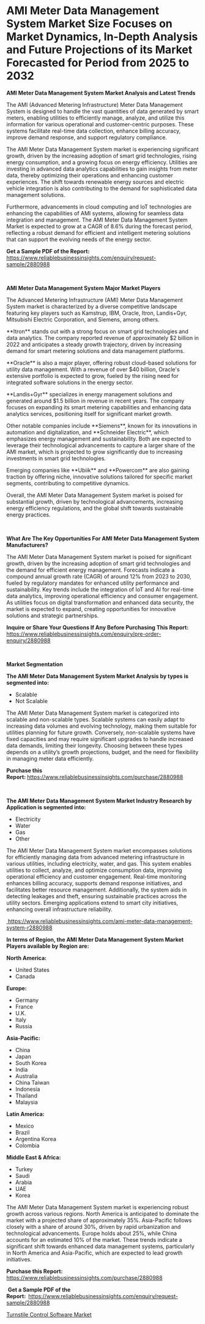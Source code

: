 <p><h1>AMI Meter Data Management System Market Size Focuses on Market Dynamics, In-Depth Analysis and Future Projections of its Market Forecasted for Period from 2025 to 2032</h1></p><p><strong>AMI Meter Data Management System Market Analysis and Latest Trends</strong></p>
<p><p>The AMI (Advanced Metering Infrastructure) Meter Data Management System is designed to handle the vast quantities of data generated by smart meters, enabling utilities to efficiently manage, analyze, and utilize this information for various operational and customer-centric purposes. These systems facilitate real-time data collection, enhance billing accuracy, improve demand response, and support regulatory compliance.</p><p>The AMI Meter Data Management System market is experiencing significant growth, driven by the increasing adoption of smart grid technologies, rising energy consumption, and a growing focus on energy efficiency. Utilities are investing in advanced data analytics capabilities to gain insights from meter data, thereby optimizing their operations and enhancing customer experiences. The shift towards renewable energy sources and electric vehicle integration is also contributing to the demand for sophisticated data management solutions.</p><p>Furthermore, advancements in cloud computing and IoT technologies are enhancing the capabilities of AMI systems, allowing for seamless data integration and management. The AMI Meter Data Management System Market is expected to grow at a CAGR of 8.6% during the forecast period, reflecting a robust demand for efficient and intelligent metering solutions that can support the evolving needs of the energy sector.</p></p>
<p><strong>Get a Sample PDF of the Report:&nbsp;</strong> <a href="https://www.reliablebusinessinsights.com/enquiry/request-sample/2880988?utm_campaign=3170&utm_medium=2&utm_source=Github&utm_content=ia&utm_term=12032025&utm_id=ami-meter-data-management-system">https://www.reliablebusinessinsights.com/enquiry/request-sample/2880988</a></p>
<p>&nbsp;</p>
<p><strong>AMI Meter Data Management System Major Market Players</strong></p>
<p><p>The Advanced Metering Infrastructure (AMI) Meter Data Management System market is characterized by a diverse competitive landscape featuring key players such as Kamstrup, IBM, Oracle, Itron, Landis+Gyr, Mitsubishi Electric Corporation, and Siemens, among others.</p><p>**Itron** stands out with a strong focus on smart grid technologies and data analytics. The company reported revenue of approximately $2 billion in 2022 and anticipates a steady growth trajectory, driven by increasing demand for smart metering solutions and data management platforms.</p><p>**Oracle** is also a major player, offering robust cloud-based solutions for utility data management. With a revenue of over $40 billion, Oracle's extensive portfolio is expected to grow, fueled by the rising need for integrated software solutions in the energy sector.</p><p>**Landis+Gyr** specializes in energy management solutions and generated around $1.5 billion in revenue in recent years. The company focuses on expanding its smart metering capabilities and enhancing data analytics services, positioning itself for significant market growth.</p><p>Other notable companies include **Siemens**, known for its innovations in automation and digitalization, and **Schneider Electric**, which emphasizes energy management and sustainability. Both are expected to leverage their technological advancements to capture a larger share of the AMI market, which is projected to grow significantly due to increasing investments in smart grid technologies.</p><p>Emerging companies like **Ubiik** and **Powercom** are also gaining traction by offering niche, innovative solutions tailored for specific market segments, contributing to competitive dynamics.</p><p>Overall, the AMI Meter Data Management System market is poised for substantial growth, driven by technological advancements, increasing energy efficiency regulations, and the global shift towards sustainable energy practices.</p></p>
<p>&nbsp;</p>
<p><strong>What Are The Key Opportunities For AMI Meter Data Management System Manufacturers?</strong></p>
<p><p>The AMI Meter Data Management System market is poised for significant growth, driven by the increasing adoption of smart grid technologies and the demand for efficient energy management. Forecasts indicate a compound annual growth rate (CAGR) of around 12% from 2023 to 2030, fueled by regulatory mandates for enhanced utility performance and sustainability. Key trends include the integration of IoT and AI for real-time data analytics, improving operational efficiency and consumer engagement. As utilities focus on digital transformation and enhanced data security, the market is expected to expand, creating opportunities for innovative solutions and strategic partnerships.</p></p>
<p><strong>Inquire or Share Your Questions If Any Before Purchasing This Report:</strong> <a href="https://www.reliablebusinessinsights.com/enquiry/pre-order-enquiry/2880988?utm_campaign=3170&utm_medium=2&utm_source=Github&utm_content=ia&utm_term=12032025&utm_id=ami-meter-data-management-system">https://www.reliablebusinessinsights.com/enquiry/pre-order-enquiry/2880988</a></p>
<p>&nbsp;</p>
<p><strong>Market Segmentation</strong></p>
<p><strong>The AMI Meter Data Management System Market Analysis by types is segmented into:</strong></p>
<p><ul><li>Scalable</li><li>Not Scalable</li></ul></p>
<p><p>The AMI Meter Data Management System market is categorized into scalable and non-scalable types. Scalable systems can easily adapt to increasing data volumes and evolving technology, making them suitable for utilities planning for future growth. Conversely, non-scalable systems have fixed capacities and may require significant upgrades to handle increased data demands, limiting their longevity. Choosing between these types depends on a utility’s growth projections, budget, and the need for flexibility in managing meter data efficiently.</p></p>
<p><strong>Purchase this Report:&nbsp;</strong><a href="https://www.reliablebusinessinsights.com/purchase/2880988?utm_campaign=3170&utm_medium=2&utm_source=Github&utm_content=ia&utm_term=12032025&utm_id=ami-meter-data-management-system">https://www.reliablebusinessinsights.com/purchase/2880988</a></p>
<p>&nbsp;</p>
<p><strong>The AMI Meter Data Management System Market Industry Research by Application is segmented into:</strong></p>
<p><ul><li>Electricity</li><li>Water</li><li>Gas</li><li>Other</li></ul></p>
<p><p>The AMI Meter Data Management System market encompasses solutions for efficiently managing data from advanced metering infrastructure in various utilities, including electricity, water, and gas. This system enables utilities to collect, analyze, and optimize consumption data, improving operational efficiency and customer engagement. Real-time monitoring enhances billing accuracy, supports demand response initiatives, and facilitates better resource management. Additionally, the system aids in detecting leakages and theft, ensuring sustainable practices across the utility sectors. Emerging applications extend to smart city initiatives, enhancing overall infrastructure reliability.</p></p>
<p><a href="https://www.reliablebusinessinsights.com/ami-meter-data-management-system-r2880988?utm_campaign=3170&utm_medium=2&utm_source=Github&utm_content=ia&utm_term=12032025&utm_id=ami-meter-data-management-system">&nbsp;https://www.reliablebusinessinsights.com/ami-meter-data-management-system-r2880988</a></p>
<p><strong>In terms of Region, the AMI Meter Data Management System Market Players available by Region are:</strong></p>
<p>
    <p> <strong> North America: </strong>
        <ul>
            <li>United States</li>
            <li>Canada</li>
        </ul>
        </p> 
    <p> <strong> Europe: </strong>
        <ul>
            <li>Germany</li>
            <li>France</li>
            <li>U.K.</li>
            <li>Italy</li>
            <li>Russia</li>
        </ul>
        </p> 
    <p> <strong> Asia-Pacific: </strong>
        <ul>
            <li>China</li>
            <li>Japan</li>
            <li>South Korea</li>
            <li>India</li>
            <li>Australia</li>
            <li>China Taiwan</li>
            <li>Indonesia</li>
            <li>Thailand</li>
            <li>Malaysia</li>
        </ul>
        </p> 
    <p> <strong> Latin America: </strong>
        <ul>
            <li>Mexico</li>
            <li>Brazil</li>
            <li>Argentina Korea</li>
            <li>Colombia</li>
        </ul>
        </p> 
    <p> <strong> Middle East & Africa: </strong>
        <ul>
            <li>Turkey</li>
            <li>Saudi</li>
            <li>Arabia</li>
            <li>UAE</li>
            <li>Korea</li>
        </ul>
    </p>
    </p>
<p><p>The AMI Meter Data Management System market is experiencing robust growth across various regions. North America is anticipated to dominate the market with a projected share of approximately 35%. Asia-Pacific follows closely with a share of around 30%, driven by rapid urbanization and technological advancements. Europe holds about 25%, while China accounts for an estimated 10% of the market. These trends indicate a significant shift towards enhanced data management systems, particularly in North America and Asia-Pacific, which are expected to lead growth initiatives.</p></p>
<p><strong>Purchase this Report: </strong><a href="https://www.reliablebusinessinsights.com/purchase/2880988?utm_campaign=3170&utm_medium=2&utm_source=Github&utm_content=ia&utm_term=12032025&utm_id=ami-meter-data-management-system">https://www.reliablebusinessinsights.com/purchase/2880988</a></p>
<p>&nbsp;<strong>Get a Sample PDF of the Report:&nbsp;&nbsp;</strong><a href="https://www.reliablebusinessinsights.com/enquiry/request-sample/2880988?utm_campaign=3170&utm_medium=2&utm_source=Github&utm_content=ia&utm_term=12032025&utm_id=ami-meter-data-management-system">https://www.reliablebusinessinsights.com/enquiry/request-sample/2880988</a></p>
<p><strong></strong></p>
<p><p><a href="https://github.com/darenph8er/Market-Research-Report-List-1/blob/main/turnstile-control-software-market.md?utm_campaign=3170&utm_medium=2&utm_source=Github&utm_content=ia&utm_term=12032025&utm_id=ami-meter-data-management-system">Turnstile Control Software Market</a></p></p>